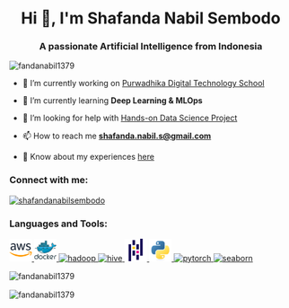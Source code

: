 <h1 align="center">Hi 👋, I'm Shafanda Nabil Sembodo</h1>
<h3 align="center">A passionate Artificial Intelligence from Indonesia</h3>

<p align="left"> <img src="https://komarev.com/ghpvc/?username=fandanabil1379&label=Profile%20views&color=0e75b6&style=flat" alt="fandanabil1379" /> </p>

- 🔭 I’m currently working on [Purwadhika Digital Technology School](https://purwadhika.com/job-connector-data-science?utm_source=google&utm_medium=cpc&utm_campaign=jcds&utm_id=jcds&campaignid=1577352177&adgroupid=116112289177&keyword=purwadhika%20data%20science&utm_source=google&utm_medium=cpc&gad_source=1&gclid=Cj0KCQiAh8OtBhCQARIsAIkWb6-vEfAhsc8A77SAqJaNf6Ug6G3I0_59hu2HSGE5NUzwpoKngiXCzSgaAv0ZEALw_wcB)

- 🌱 I’m currently learning **Deep Learning & MLOps**

- 🤝 I’m looking for help with [Hands-on Data Science Project](https://github.com/fandanabil1379/Hands-On-Data-Science)

- 📫 How to reach me **shafanda.nabil.s@gmail.com**

- 📄 Know about my experiences [here](https://drive.google.com/file/d/10dkXGYVnC0J1wMxM8Unk-ANEFGgrELEL/view?usp=sharing)

<h3 align="left">Connect with me:</h3>
<p align="left">
<a href="https://linkedin.com/in/shafandanabilsembodo" target="blank"><img align="center" src="https://raw.githubusercontent.com/rahuldkjain/github-profile-readme-generator/master/src/images/icons/Social/linked-in-alt.svg" alt="shafandanabilsembodo" height="30" width="40" /></a>
</p>

<h3 align="left">Languages and Tools:</h3>
<p align="left"> <a href="https://aws.amazon.com" target="_blank" rel="noreferrer"> <img src="https://raw.githubusercontent.com/devicons/devicon/master/icons/amazonwebservices/amazonwebservices-original-wordmark.svg" alt="aws" width="40" height="40"/> </a> <a href="https://www.docker.com/" target="_blank" rel="noreferrer"> <img src="https://raw.githubusercontent.com/devicons/devicon/master/icons/docker/docker-original-wordmark.svg" alt="docker" width="40" height="40"/> </a> <a href="https://hadoop.apache.org/" target="_blank" rel="noreferrer"> <img src="https://www.vectorlogo.zone/logos/apache_hadoop/apache_hadoop-icon.svg" alt="hadoop" width="40" height="40"/> </a> <a href="https://hive.apache.org/" target="_blank" rel="noreferrer"> <img src="https://www.vectorlogo.zone/logos/apache_hive/apache_hive-icon.svg" alt="hive" width="40" height="40"/> </a> <a href="https://pandas.pydata.org/" target="_blank" rel="noreferrer"> <img src="https://raw.githubusercontent.com/devicons/devicon/2ae2a900d2f041da66e950e4d48052658d850630/icons/pandas/pandas-original.svg" alt="pandas" width="40" height="40"/> </a> <a href="https://www.python.org" target="_blank" rel="noreferrer"> <img src="https://raw.githubusercontent.com/devicons/devicon/master/icons/python/python-original.svg" alt="python" width="40" height="40"/> </a> <a href="https://pytorch.org/" target="_blank" rel="noreferrer"> <img src="https://www.vectorlogo.zone/logos/pytorch/pytorch-icon.svg" alt="pytorch" width="40" height="40"/> </a> <a href="https://seaborn.pydata.org/" target="_blank" rel="noreferrer"> <img src="https://seaborn.pydata.org/_images/logo-mark-lightbg.svg" alt="seaborn" width="40" height="40"/> </a> </p>

<p><img align="center" src="https://github-readme-stats.vercel.app/api/top-langs?username=fandanabil1379&show_icons=true&locale=en&layout=compact" alt="fandanabil1379" /></p>

<p><img align="center" src="https://github-readme-streak-stats.herokuapp.com/?user=fandanabil1379&" alt="fandanabil1379" /></p>
